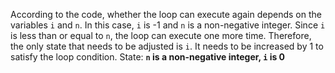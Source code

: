According to the code, whether the loop can execute again depends on the variables `i` and `n`. In this case, `i` is -1 and `n` is a non-negative integer. Since `i` is less than or equal to `n`, the loop can execute one more time. Therefore, the only state that needs to be adjusted is `i`. It needs to be increased by 1 to satisfy the loop condition.
State: **`n` is a non-negative integer, `i` is 0**